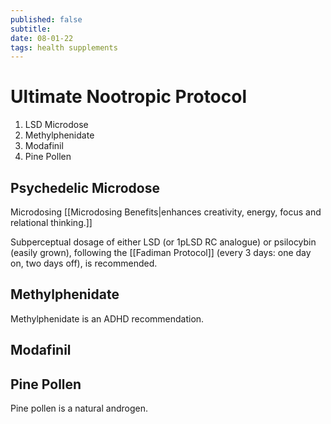 ```yaml
---
published: false
subtitle:
date: 08-01-22
tags: health supplements
---
```



# Ultimate Nootropic Protocol

1. LSD Microdose
2. Methylphenidate
3. Modafinil
4. Pine Pollen

## Psychedelic Microdose
Microdosing [[Microdosing Benefits|enhances creativity, energy, focus and relational thinking.]]

Subperceptual dosage of either LSD (or 1pLSD RC analogue) or psilocybin (easily grown), following the [[Fadiman Protocol]] (every 3 days: one day on, two days off), is recommended.

## Methylphenidate

Methylphenidate is an ADHD recommendation.

## Modafinil

## Pine Pollen

Pine pollen is a natural androgen. 



[//begin]: # "Autogenerated link references for markdown compatibility"
[exocore|exocortex]: exocore "Exocore Executive Summary"
[syntax|Markdown syntax]: syntax "Writing with Exocore Syntax"
[//end]: # "Autogenerated link references"